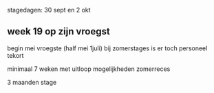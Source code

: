 stagedagen: 30 sept en 2 okt
## week 19 op zijn vroegst
begin mei vroegste (half mei 1juli)
bij zomerstages is er toch personeel tekort

minimaal 7 weken met uitloop mogelijkheden zomerreces

3 maanden stage

